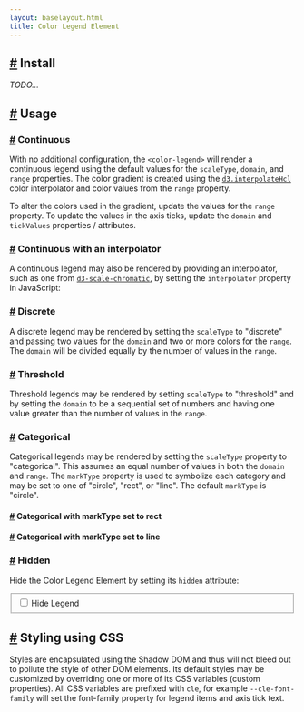 ```yaml
---
layout: baselayout.html
title: Color Legend Element
---
```


## <a class="anchor" id="install" href="#install" aria-hidden>#</a> Install

_TODO..._

## <a class="anchor" id="usage" href="#usage" aria-hidden>#</a> Usage

### <a class="anchor" id="continuous" href="#continuous" aria-hidden>#</a> Continuous

With no additional configuration, the `<color-legend>` will render a continuous legend using the default values for the `scaleType`, `domain`, and `range` properties. The color gradient is created using the [`d3.interpolateHcl`](#) color interpolator and color values from the `range` property.

<div class="example">
  <color-legend></color-legend>

  <script type="text/plain" class="language-markup">
    <color-legend></color-legend>
  </script>
</div>

To alter the colors used in the gradient, update the values for the `range` property. To update the values in the axis ticks, update the `domain` and `tickValues` properties / attributes.

<div class="example">
  <color-legend
    range='["#ffffb2","#fecc5c","#fd8d3c","#f03b20","#bd0026"]'
    domain='[100, 500]'
    tickFormat=".0f"
    tickValues="[100, 300, 500]"
  >
  </color-legend>

  <script type="text/plain" class="language-markup">
    <color-legend
      range='["#ffffb2","#fecc5c","#fd8d3c","#f03b20","#bd0026"]'
      domain='[100, 500]'
      tickFormat=".0f"
      tickValues="[100, 300, 500]"
    >
    </color-legend>
  </script>
</div>

### <a class="anchor" id="continuous-with-interpolator" href="#continuous-with-interpolator" aria-hidden>#</a> Continuous with an interpolator

A continuous legend may also be rendered by providing an interpolator, such as one from [`d3-scale-chromatic`](#), by setting the `interpolator` property in JavaScript:

<div class="example">
  <color-legend
    class="continuous-with-interpolator"
    titleText="Temperature (°C)"
    scaleType="continuous"
    tickFormat=".0f"
    domain="[0, 100]"
  >
  </color-legend>

  <script>
    document.querySelector(
      "color-legend.continuous-with-interpolator"
    ).interpolator = d3.interpolateViridis;
  </script>

  <script type="text/plain" class="language-markup">
    <color-legend
      class="continuous-with-interpolator"
      titletext="Temperature (°C)"
      scaletype="continuous"
      tickFormat=".0f"
      domain="[0, 100]"
    >
    </color-legend>
  </script>

  <script type="text/plain" class="language-javascript">
    document.querySelector(
      "color-legend.continuous-with-interpolator"
    ).interpolator = d3.interpolateViridis;
  </script>
</div>

### <a class="anchor" id="discrete" href="#discrete" aria-hidden>#</a> Discrete

A discrete legend may be rendered by setting the `scaleType` to "discrete" and passing two values for the `domain` and two or more colors for the `range`. The `domain` will be divided equally by the number of values in the `range`.

<div class="example">
  <color-legend
    titleText="Unemployment Rate (%)"
    tickFormat=".1f"
    scaleType="discrete"
    domain="[0.1, 1]"
    range='["#fcfbfd","#efedf5","#dadaeb","#bcbddc","#9e9ac8","#807dba","#6a51a3","#54278f","#3f007d"]'
  >
  </color-legend>

  <script type="text/plain" class="language-markup">
    <color-legend
      titleText="Unemployment Rate (%)"
      tickFormat=".1f"
      scaleType="discrete"
      domain="[0.1, 1]"
      range='["#fcfbfd","#efedf5","#dadaeb","#bcbddc","#9e9ac8","#807dba","#6a51a3","#54278f","#3f007d"]'
    >
    </color-legend>
  </script>
</div>

### <a class="anchor" id="threshold" href="#threshold" aria-hidden>#</a> Threshold

Threshold legends may be rendered by setting `scaleType` to "threshold" and by setting the `domain` to be a sequential set of numbers and having one value greater than the number of values in the `range`.

<div class="example">
  <color-legend
    titleText="Number of Incidents"
    scaleType="threshold"
    tickFormat=".0f"
    domain="[0, 11, 22, 33, 50, 100]"
    range='["#fee5d9", "#fcae91", "#fb6a4a", "#de2d26", "#a50f15"]'
  >
  </color-legend>

  <script type="text/plain" class="language-markup">
    <color-legend
      titleText="Number of Incidents"
      scaleType="threshold"
      tickFormat=".0f"
      domain="[0, 11, 22, 33, 50, 100]"
      range='["#fee5d9", "#fcae91", "#fb6a4a", "#de2d26", "#a50f15"]'
    >
    </color-legend>
  </script>
</div>

### <a class="anchor" id="categorical" href="#categorical" aria-hidden>#</a> Categorical

Categorical legends may be rendered by setting the `scaleType` property to "categorical". This assumes an equal number of values in both the `domain` and `range`. The `markType` property is used to symbolize each category and may be set to one of "circle", "rect", or "line". The default `markType` is "circle".

<div class="example">
  <color-legend
    titleText="Business Sectors"
    scaleType="categorical"
    domain='["Agriculture","Business services","Construction","Education and Health","Finance","Government"]'
    range='["#4e79a7","#f28e2c","#e15759","#76b7b2","#59a14f","#edc949"]'
  >
  </color-legend>

  <script type="text/plain" class="language-markup">
    <color-legend
      titleText="Business Sectors"
      scaleType="categorical"
      domain='["Agriculture","Business services","Construction","Education and Health","Finance","Government"]'
      range='["#4e79a7","#f28e2c","#e15759","#76b7b2","#59a14f","#edc949"]'
    >
    </color-legend>
  </script>
</div>

#### <a class="anchor" id="categorical-rect" href="#categorical-rect" aria-hidden>#</a> Categorical with markType set to rect

<div class="example">
  <color-legend
    titleText="Business Sectors"
    scaleType="categorical"
    domain='["Agriculture","Business services","Construction","Education and Health","Finance","Government"]'
    range='["#4e79a7","#f28e2c","#e15759","#76b7b2","#59a14f","#edc949"]'
    markType="rect"
  >
  </color-legend>

  <script type="text/plain" class="language-markup">
    <color-legend
      titleText="Business Sectors"
      scaleType="categorical"
      domain='["Agriculture","Business services","Construction","Education and Health","Finance","Government"]'
      range='["#4e79a7","#f28e2c","#e15759","#76b7b2","#59a14f","#edc949"]'
      markType="rect"
    >
    </color-legend>
  </script>
</div>

#### <a class="anchor" id="categorical-line" href="#categorical-line" aria-hidden>#</a> Categorical with markType set to line

<div class="example">
  <color-legend
    width="350"
    titleText="Business Sectors"
    scaleType="categorical"
    domain='["Agriculture","Business services","Construction","Education and Health","Finance","Government"]'
    range='["#4e79a7","#f28e2c","#e15759","#76b7b2","#59a14f","#edc949"]'
    markType="line"
  >
  </color-legend>

  <script type="text/plain" class="language-markup">
    <color-legend
      width="350"
      titleText="Business Sectors"
      scaleType="categorical"
      domain='["Agriculture","Business services","Construction","Education and Health","Finance","Government"]'
      range='["#4e79a7","#f28e2c","#e15759","#76b7b2","#59a14f","#edc949"]'
      markType="line"
    >
    </color-legend>
  </script>
</div>

### <a class="anchor" id="hidden" href="#hidden" aria-hidden>#</a> Hidden

Hide the Color Legend Element by setting its `hidden` attribute:

<fieldset>
  <input id="toggle-hidden" type="checkbox" />
  <label for="toggle-hidden">Hide Legend</label>
</fieldset>

<color-legend class="hidden-demo"></color-legend>

<script>
  let cle = document.querySelector(".hidden-demo");
  let toggle = document.getElementById("toggle-hidden");
  toggle.addEventListener("change", function () {
    cle.hidden = !cle.hidden;
  });
</script>

## <a class="anchor" id="styling-using-css" href="#styling-using-css" aria-hidden>#</a> Styling using CSS

Styles are encapsulated using the Shadow DOM and thus will not bleed out
to pollute the style of other DOM elements. Its default styles may be
customized by overriding one or more of its CSS variables (custom
properties). All CSS variables are prefixed with `cle`, for example
`--cle-font-family` will set the font-family property for legend items and axis tick text.

<div class="example">
  <color-legend class="styled"></color-legend>

  <style>
    color-legend.styled {
      --cle-font-family: serif;
      --cle-font-family-title: Impact;
      --cle-letter-spacing-title: 0.5px;
      --cle-color: white;
      --cle-background: #222;
      --cle-border-radius: 6px;
      --cle-padding: 0.25rem 0.25rem 0.75rem;
    }
  </style>

  <script type="text/plain" class="language-markup">
    <color-legend class="styled"></color-legend>
  </script>

  <script type="text/plain" class="language-css">
    color-legend.styled {
      --cle-font-family: serif;
      --cle-font-family-title: Impact;
      --cle-letter-spacing-title: 0.5px;
      --cle-color: white;
      --cle-background: #222;
      --cle-border-radius: 6px;
      --cle-padding: 0.25rem 0.25rem .75rem;
    }
  </script>
</div>
